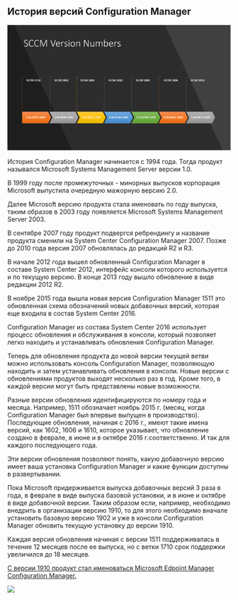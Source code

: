 ## История версий Configuration Manager

![](https://github.com/dasternd/ms-ware.github.io/blob/master/img/ConfigMgrVersion.png)

История Configuration Manager начинается с 1994 года. Тогда продукт назывался Microsoft Systems Management Server версии 1.0.

В 1999 году после промежуточных - минорных выпусков корпорация Microsoft выпустила очередную мажорную версию 2.0.

Далее Microsoft версию продукта стала именовать по году выпуска, таким образов в 2003 году появляется Microsoft Systems Management Server 2003.

В сентябре 2007 году продукт подвергся ребрендингу и название продукта сменили на System Center Configuration Manager 2007. Позже до 2010 года версия 2007 обновлялась до редакций R2 и R3.

В начале 2012 года вышел обновленный Configuration Manager в составе System Center 2012, интерфейс консоли которого используется и по текущую версию. В конце 2013 году вышло обновление в виде редакции 2012 R2.

В ноябре 2015 года вышла новая версия Configuration Manager 1511 это обновленная схема обозначений новых добавочных версий, которая еще входила в состав System Center 2016.

Configuration Manager из состава System Center 2016 использует процесс обновления и обслуживания в консоли, который позволяет легко находить и устанавливать обновления Configuration Manager.

Теперь для обновления продукта до новой версии текущей ветви можно использовать консоль Configuration Manager, позволяющую находить и затем устанавливать обновления в консоли. Новые версии с обновлениями продуктов выходят несколько раз в год. Кроме того, в каждой версии могут быть представлены новые возможности.

Разные версии обновления идентифицируются по номеру года и месяца. Например, 1511 обозначает ноябрь 2015 г. (месяц, когда Configuration Manager был впервые выпущен в производство). Последующие обновления, начиная с 2016 г., имеют такие имена версий, как 1602, 1606 и 1610, которое указывает, что обновление создано в феврале, в июне и в октябре 2016 г.соответственно. И так для каждого последующего года.

Эти версии обновления позволяют понять, какую добавочную версию имеет ваша установка Configuration Manager и какие функции доступны в развертывании.

Пока Microsoft придерживается выпуска добавочных версий 3 раза в года, в феврале в виде выпуска базовой установки, и в июне и октябре в виде добавочной версии. Таким образом если, например, необходимо внедрить в организации версию 1910, то для этого необходимо вначале установить базовую версию 1902 и уже в консоли Configuration Manager обновить текущую установку до версии 1910.

Каждая версия обновления начиная с версии 1511 поддерживалась в течение 12 месяцев после ее выпуска, но с ветки 1710 срок поддержки увеличился до 18 месяцев.

[С версии 1910 продукт стал именоваться Microsoft Edpoint Manager Configuration Manager.](https://docs.microsoft.com/ru-ru/configmgr/core/understand/what-happened-to-sccm)

![](https://docs.microsoft.com/ru-ru/configmgr/core/servers/manage/media/servicing_support_timeline.png)

